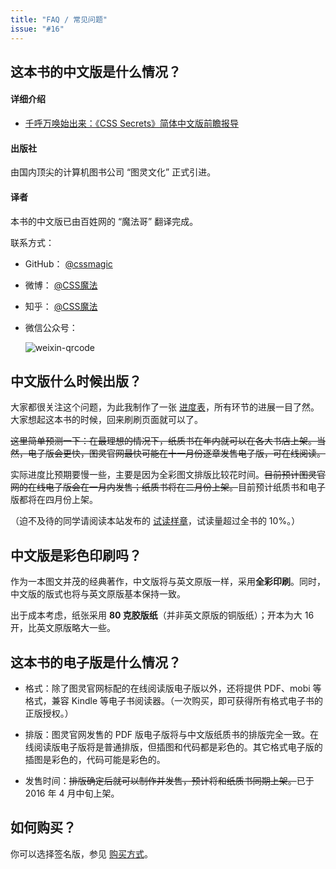 ```yaml
---
title: "FAQ / 常见问题"
issue: "#16"
---
```


## 这本书的中文版是什么情况？ <a name="intro">&nbsp;</a>

#### 详细介绍

* [千呼万唤始出来：《CSS Secrets》简体中文版前瞻报导](http://www.cssmagic.net/blog/wx/15)

#### 出版社

由国内顶尖的计算机图书公司 “图灵文化” 正式引进。

#### 译者

本书的中文版已由百姓网的 “魔法哥” 翻译完成。

联系方式：

* GitHub： [@cssmagic](https://github.com/cssmagic)
* 微博： [@CSS魔法](http://weibo.com/cssmagic)
* 知乎： [@CSS魔法](http://www.zhihu.com/people/cssmagic)
* 微信公众号：

	![weixin-qrcode](https://cloud.githubusercontent.com/assets/1231359/13040994/04966808-d3ee-11e5-8eb5-7e3bf8767f4e.png)


## 中文版什么时候出版？ <a name="when">&nbsp;</a>

大家都很关注这个问题，为此我制作了一张 [进度表](https://github.com/cssmagic/CSS-Secrets#progress)，所有环节的进展一目了然。大家想起这本书的时候，回来刷刷页面就可以了。

~~这里简单预测一下：在最理想的情况下，纸质书在年内就可以在各大书店上架。当然，电子版会更快，图灵官网最快可能在十一月份逐章发售电子版，可在线阅读。~~

实际进度比预期要慢一些，主要是因为全彩图文排版比较花时间。~~目前预计图灵官网的在线电子版会在一月内发售；纸质书将在二月份上架。~~目前预计纸质书和电子版都将在四月份上架。

（迫不及待的同学请阅读本站发布的 [试读样章](https://github.com/cssmagic/CSS-Secrets#%E8%AF%95%E8%AF%BB%E6%A0%B7%E7%AB%A0)，试读量超过全书的 10%。）


## 中文版是彩色印刷吗？ <a name="typeset">&nbsp;</a>

作为一本图文并茂的经典著作，中文版将与英文原版一样，采用**全彩印刷**。同时，中文版的版式也将与英文原版基本保持一致。

出于成本考虑，纸张采用 **80 克胶版纸**（并非英文原版的铜版纸）；开本为大 16 开，比英文原版略大一些。


## 这本书的电子版是什么情况？ <a name="e-book">&nbsp;</a>

* 格式：除了图灵官网标配的在线阅读版电子版以外，还将提供 PDF、mobi 等格式，兼容 Kindle 等电子书阅读器。（一次购买，即可获得所有格式电子书的正版授权。）

* 排版：图灵官网发售的 PDF 版电子版将与中文版纸质书的排版完全一致。在线阅读版电子版将是普通排版，但插图和代码都是彩色的。其它格式电子版的插图是彩色的，代码可能是彩色的。

* 发售时间：~~排版确定后就可以制作并发售，预计将和纸质书同期上架。~~已于 2016 年 4 月中旬上架。


## 如何购买？ <a name="buy">&nbsp;</a>

你可以选择签名版，参见 [购买方式](https://github.com/cssmagic/CSS-Secrets/issues/27)。
